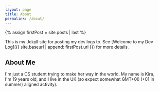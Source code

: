 ```yaml
---
layout: page
title: About
permalink: /about/
---
```


{% assign firstPost = site.posts | last %}

This is my Jekyll site for posting my dev logs to. See [Welcome to my Dev Log]({{ site.baseurl | append: firstPost.url }}) for more details.

## About Me

I'm just a CS student trying to make her way in the world. My name is Kira, I'm 19 years old, and I live in the UK (so expect somewhat GMT+00 (+01 in summer) aligned activity).
